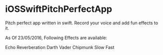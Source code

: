 # iOSSwiftPitchPerfectApp
Pitch perfect app written in swift. 
Record your voice and add fun effects to it.

As Of 23/05/2016, Following Effects are available:

Echo
Reverberation
Darth Vader
Chipmunk
Slow
Fast

